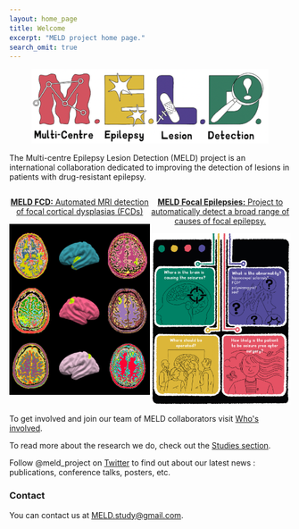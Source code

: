 ```yaml
---
layout: home_page
title: Welcome
excerpt: "MELD project home page."
search_omit: true
---
```


<figure>
<img src="/images/MELD_bridget.png">
</figure>

  The Multi-centre Epilepsy Lesion Detection (MELD) project is an international collaboration dedicated to improving the detection of lesions in patients with drug-resistant epilepsy. 

<div style="display:flex; justify-content: space-around;">
  <div>
    <a href="https://meldproject.github.io//studies/MELD_FCD/">
          <p style="text-align:center"><strong>MELD FCD:</strong> Automated MRI detection of focal cortical dysplasias (FCDs)</p>
      <img src="/images/MELD_FCD_thin.png" alt="MELD FCD">
    </a>
  </div>
  <div>
    <a href="https://meldproject.github.io//studies/FocalEpilepsies/">
          <p style="text-align:center"><strong>MELD Focal Epilepsies:</strong> Project to automatically detect a broad range of causes of focal epilepsy.</p>
      <img src="/images/MELD_FE.png" alt="MELD Focal Epilepsies">
    </a>
  </div>
</div>


To get involved and join our team of MELD collaborators visit [Who's involved](https://meldproject.github.io//groups/).

To read more about the research we do, check out the [Studies section](https://meldproject.github.io//studies/).

Follow @meld_project on [Twitter](https://twitter.com/meld_project) to find out about our latest news :  publications, conference talks, posters, etc. 

### Contact

You can contact us at [MELD.study@gmail.com](mailto:MELD.study@gmail.com).
